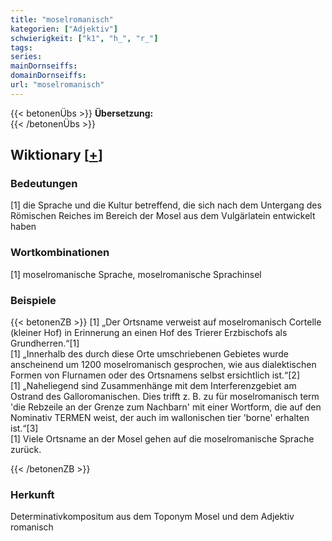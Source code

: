 ```yaml
---
title: "moselromanisch"
kategorien: ["Adjektiv"]
schwierigkeit: ["k1", "h_", "r_"]
tags:
series:
mainDornseiffs:
domainDornseiffs:
url: "moselromanisch"
---
```


{{< betonenÜbs >}}
**Übersetzung:**  
{{< /betonenÜbs >}}

## Wiktionary [[+](https://de.wiktionary.org/wiki/moselromanisch)]

### Bedeutungen
[1] die Sprache und die Kultur betreffend, die sich nach dem Untergang des Römischen Reiches im Bereich der Mosel aus dem Vulgärlatein entwickelt haben  

### Wortkombinationen
[1] moselromanische Sprache, moselromanische Sprachinsel  

### Beispiele
{{< betonenZB >}}
[1] „Der Ortsname verweist auf moselromanisch Cortelle (kleiner Hof) in Erinnerung an einen Hof des Trierer Erzbischofs als Grundherren.“[1]  
[1] „Innerhalb des durch diese Orte umschriebenen Gebietes wurde anscheinend um 1200 moselromanisch gesprochen, wie aus dialektischen Formen von Flurnamen oder des Ortsnamens selbst ersichtlich ist.“[2]  
[1] „Naheliegend sind Zusammenhänge mit dem Interferenzgebiet am Ostrand des Galloromanischen. Dies trifft z. B. zu für moselromanisch term 'die Rebzeile an der Grenze zum Nachbarn' mit einer Wortform, die auf den Nominativ TERMEN weist, der auch im wallonischen tier 'borne'  erhalten ist.“[3]  
[1] Viele Ortsname an der Mosel gehen auf die moselromanische Sprache zurück.  

{{< /betonenZB >}}
### Herkunft
Determinativkompositum aus dem Toponym Mosel und dem Adjektiv romanisch  


